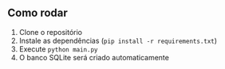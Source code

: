 ## Como rodar
1. Clone o repositório
2. Instale as dependências (`pip install -r requirements.txt`)
3. Execute `python main.py`
4. O banco SQLite será criado automaticamente
